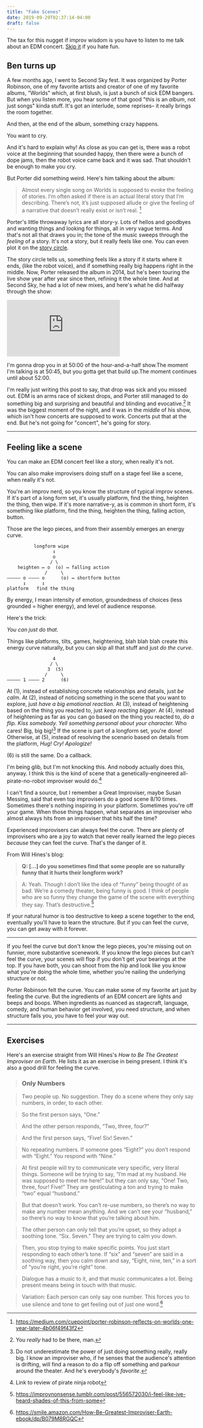 ```yaml
---
title: "Fake Scenes"
date: 2019-09-29T02:37:14-04:00
draft: false
---
```


The tax for this nugget if improv wisdom is you have to listen to me talk about an EDM concert. [Skip it](#feeling-like-a-scene) if you hate fun.

<h2>Ben turns up</h2>

A few months ago, I went to Second Sky fest. It was organized by Porter Robinson, one of my favorite artists and creator of one of my favorite albums, "Worlds" which, at first blush, is just a bunch of sick EDM bangers. But when you listen more, you hear some of that good "this is an *album*, not just songs" kinda stuff. It's got an interlude, some reprises– it really brings the room together.

And then, at the end of the album, something crazy happens.

You want to cry.

And it's hard to explain why! As close as you can get is, there was a robot voice at the beginning that sounded happy, then there were a bunch of dope jams, then the robot voice came back and it was sad. That shouldn't be enough to make you cry.

But Porter did something weird. Here's him talking about the album:

> Almost every single song on Worlds is supposed to evoke the feeling of stories. I’m often asked if there is an actual literal story that I’m describing. There’s not, it’s just supposed allude or give the feeling of a narrative that doesn’t really exist or isn’t real. [^2]

Porter's little throwaway lyrics are all story-y. Lots of hellos and goodbyes and wanting things and looking for things, all in very vague terms. And that's not all that draws you in; the tone of the music sweeps through the *feeling* of a story. It's not a story, but it really feels like one. You can even plot it on the [story circle](https://channel101.fandom.com/wiki/Story_Structure_101:_Super_Basic_Shit).

The story circle tells us, something feels like a story if it starts where it ends, (like the robot voice), and if something really big happens right in the middle. Now, Porter released the album in 2014, but he's been touring the live show year after year since then, refining it the whole time. And at Second Sky, he had a lot of new mixes, and here's what he did halfway through the show:

<iframe src="https://www.youtube.com/embed/SQSugMYpdtA?start=3000" frameborder="0" allow="accelerometer; autoplay; encrypted-media; gyroscope; picture-in-picture" allowfullscreen></iframe>
<figcaption>
  <p>I'm gonna drop you in at 50:00 of the hour-and-a-half show.The moment I'm talking is at 50:45, but you gotta get that build up.The moment continues until about 52:00.</p>
</figcaption>

I'm really just writing this post to say, that drop was sick and you missed out. EDM is an arms race of sickest drops, and Porter still managed to do something big and surprising and beautiful and blinding and evocative.[^1] It was the biggest moment of the night, and it was in the *middle* of his show, which isn't how concerts are supposed to work. Concerts put that at the end. But he's not going for "concert", he's going for story.

<hr>
<h2 id="feeling-like-a-scene">Feeling like a scene</h2>

You can make an EDM concert feel like a story, when really it's not.

You can also make improvisers doing stuff on a stage feel like a scene, when really it's not.

You're an improv nerd, so you know the structure of typical improv scenes. If it's part of a long form set, it's usually platform, find the thing, heighten the thing, then wipe. If it's more narrative-y, as is common in short form, it's something like platform, find the thing, heighten the thing, falling action, button.

Those are the lego pieces, and from their assembly emerges an energy curve.

```
          longform wipe
                 ↧
                 o
                / \
    heighten ↦ o  (o) ↤ falling action
              /     \
––––– o –––– o      (o) ↤ shortform button
      ↥      ↥
platform   find the thing
```
<figcaption>
  <p>By energy, I mean intensity of emotion, groundedness of choices (less grounded = higher energy), and level of audience response.</p>
</figcaption>

Here's the trick:

*You can just do that.*

Things like platforms, tilts, games, heightening, blah blah blah create this energy curve naturally, but you can skip all that stuff and just *do the curve*.

```
                 4
                / \
               3  (5)
              /     \
––––– 1 –––– 2      (6)
```

At (1), instead of establishing concrete relationships and details, just *be calm*. At (2), instead of noticing something in the scene that you want to explore, just *have a big emotional reaction*. At (3), instead of heightening based on the thing you reacted to, just *keep reacting bigger*. At (4), instead of heightening as far as you can go based on the thing you reacted to, *do a flip. Kiss somebody. Yell something personal about your character.* Who cares! Big, big big![^3] If the scene is part of a longform set, you're done! Otherwise, at (5), instead of resolving the scenario based on details from the platform, *Hug! Cry! Apologize!*

(6) is still the same. Do a callback.

I'm being glib, but I'm not knocking this. And nobody actually does this, anyway. I think this is the kind of scene that a genetically-engineered all-pirate-no-robot improviser would do.[^4]

I can't find a source, but I remember a Great Improviser, maybe Susan Messing, said that even top improvisers do a good scene 8/10 times. Sometimes there's nothing inspiring in your platform. Sometimes you're off your game. When those things happen, what separates an improviser who almost always hits from an improviser that hits half the time?

Experienced improvisers can always feel the curve. There are plenty of improvisers who are a joy to watch that never really learned the lego pieces *because* they can feel the curve. That's the danger of it.

From Will Hines's blog:

> **Q: [...] do you sometimes find that some people are so naturally funny that it hurts their longform work?**

> A: Yeah. Though I don’t like the idea of “funny” being thought of as bad. We’re a comedy theater, being funny is good. I think of people who are so funny they change the game of the scene with everything they say. That’s destructive.[^5]

If your natural humor is too destructive to keep a scene together to the end, eventually you'll have to learn the structure. But if you can feel the curve, you can get away with it forever.

<hr>

If you feel the curve but don't know the lego pieces, you're missing out on funnier, more substantive scenework. If you know the lego pieces but can't feel the curve, your scenes will flop if you don't get your bearings at the top. If you have both, you can shoot from the hip and look like you know what you're doing the whole time, whether you're nailing the underlying structure or not.

Porter Robinson felt the curve. You can make some of my favorite art just by feeling the curve. But the ingredients of an EDM concert are lights and beeps and boops. When ingredients as nuanced as stagecraft, language, comedy, and human behavior get involved, you need structure, and when structure fails you, you have to feel your way out.

<hr>

<h2>Exercises</h2>

Here's an exercise straight from Will Hines's *How to Be The Greatest Improviser on Earth*. He lists it as an exercise in being present. I think it's also a good drill for feeling the curve.

> <h3>Only Numbers</h3>

> Two people up. No suggestion. They do a scene where they only say numbers, in order, to each other.

> So the first person says, “One.”

> And the other person responds, “Two, three, four?”

> And the first person says, “Five! Six! Seven.”

> No repeating numbers. If someone goes “Eight?” you don’t respond with “Eight.” You respond with “Nine.”

> At first people will try to communicate very specific, very literal things. Someone will be trying to say, “I’m mad at my husband. He was supposed to meet me here!” but they can only say, “One! Two, three, four! Five!” They are gesticulating a ton and trying to make “two” equal “husband.”

> But that doesn’t work. You can’t re-use numbers, so there’s no way to make any number mean anything. And we can’t see your “husband,” so there’s no way to know that you’re talking about him.

> The other person can only tell that you’re upset, so they adopt a soothing tone. “Six. Seven.” They are trying to calm you down.

> Then, you stop trying to make specific points. You just start responding to each other’s tone. If “six” and “seven” are said in a soothing way, then you calm down and say, “Eight, nine, ten,” in a sort of “you’re right, you’re right” tone.

> Dialogue has a music to it, and that music communicates a lot. Being present means being in touch with that music.

> Variation: Each person can only say one number. This forces you to use silence and tone to get feeling out of just one word.[^6]


[^1]: You *really* had to be there, man.

[^2]: https://medium.com/cuepoint/porter-robinson-reflects-on-worlds-one-year-later-4b06f49f43f2

[^3]: Do not underestimate the power of just doing something really, really big. I know an improviser who, if he senses that the audience's attention is drifting, will find a reason to do a flip off something and parkour around the theater. And he's everybody's *favorite*.

[^4]: Link to review of pirate ninja robot

[^5]: https://improvnonsense.tumblr.com/post/556572030/i-feel-like-ive-heard-shades-of-this-from-some

[^6]: https://smile.amazon.com/How-Be-Greatest-Improviser-Earth-ebook/dp/B079M8RGQC

